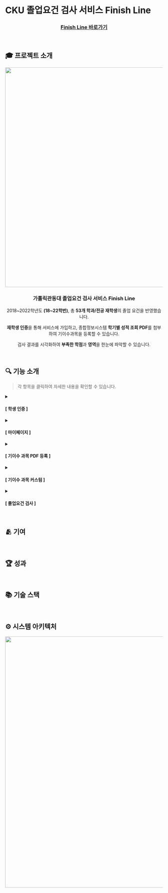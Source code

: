 # CKU 졸업요건 검사 서비스 Finish Line


<div align="center">

  ### <a href="https://finishline-cku.com" target="_blank">Finish Line 바로가기</a>

</div>

<br>

## 🎓 프로젝트 소개

<div align="center">

  <img src="https://github.com/user-attachments/assets/2e0fbb18-39aa-4738-a443-3be4562160ee" width="700px">
  
  ### 가톨릭관동대 졸업요건 검사 서비스 Finish Line

  <p>2018~2022학년도 <strong>(18~22학번)</strong>, 총 <strong>53개 학과/전공 재학생</strong>의 졸업 요건을 반영했습니다.</p>
  <p><strong>재학생 인증</strong>을 통해 서비스에 가입하고, 종합정보시스템 <strong>학기별 성적 조회 PDF</strong>를 첨부하여 기이수과목을 등록할 수 있습니다.</p>
  <p>검사 결과를 시각화하여 <strong>부족한 학점</strong>과 <strong>영역</strong>을 한눈에 파악할 수 있습니다.</p>
  
</div>

<br>

## 🔍 기능 소개
> 각 항목을 클릭하여 자세한 내용을 확인할 수 있습니다.

<details>
  <summary>
    
  #### [ 학생 인증 ]
  
  </summary>

  | 학생 인증 |
  |:--:|
  | |
    
</details>

<details>
  <summary>
    
  #### [ 마이페이지 ]
  
  </summary>

  | 마이페이지 |
  |:--:|
  | |
  
</details>

<details>
  <summary>
    
  #### [ 기이수 과목 PDF 등록 ]
  
  </summary>

  | 기이수 과목 PDF 등록 |
  |:--:|
  | |
  
</details>

<details>
  <summary>
    
  #### [ 기이수 과목 커스텀 ]
  
  </summary>

  | 기이수 과목 커스텀 |
  |:--:|
  | |
  
</details>

<details>
  <summary>
    
  #### [ 졸업요건 검사 ]
  
  </summary>

  | 졸업요건 검사 |
  |:--:|
  | |
  
</details>

<br>

## 🫂 기여

<br>

## 🏆 성과

<br>

## 📚 기술 스택

<br>

## ⚙️ 시스템 아키텍처

<div align="center">
  <img src="https://github.com/user-attachments/assets/0b4d734d-02e0-4d94-bd8a-c333e754b411" width="800px">
</div>

